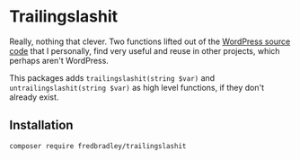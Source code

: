# Trailingslashit

Really, nothing that clever. Two functions lifted out of the [WordPress source code](https://developer.wordpress.org/reference/functions/trailingslashit/) that I personally, find very useful and reuse in other projects, which perhaps aren't WordPress. 

This packages adds `trailingslashit(string $var)` and `untrailingslashit(string $var)` as high level functions, if they don't already exist. 

## Installation
```
composer require fredbradley/trailingslashit
```
